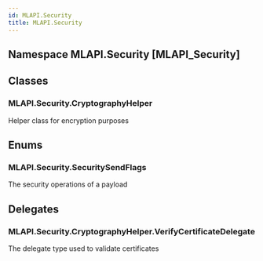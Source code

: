 ```yaml
---  
id: MLAPI.Security  
title: MLAPI.Security  
---
```


## Namespace MLAPI.Security [MLAPI_Security]

<div class="markdown level0 summary" markdown="1">

</div>

<div class="markdown level0 conceptual" markdown="1">

</div>

<div class="markdown level0 remarks" markdown="1">

</div>

## Classes

### MLAPI.Security.CryptographyHelper

<div class="section" markdown="1">

Helper class for encryption purposes

</div>

## Enums

### MLAPI.Security.SecuritySendFlags

<div class="section" markdown="1">

The security operations of a payload

</div>

## Delegates

### MLAPI.Security.CryptographyHelper.VerifyCertificateDelegate

<div class="section" markdown="1">

The delegate type used to validate certificates

</div>
